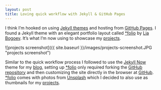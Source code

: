 ```yaml
---
layout: post
title: Loving quick workflow with Jekyll & GitHub Pages
---
```


I think I’m hooked on using <a href=”https://jekyllrb.com/docs/themes/”>Jekyll themes</a> and hosting from <a href=”https://pages.github.com/”>GitHub Pages</a>. I found a Jekyll theme with an elegant portfolio layout called <a href=”https://github.com/bogoli/-folio”>*folio</a> by <a href=”https://liabogoev.com/”>Lia Bogoev</a>. It’s what I’m now using to showcase my <a href=”https://www.webdevholland.com/portfolio/projects/”>projects</a>.

![projects screenshot]({{ site.baseurl }}/images/projects-screenshot.JPG "projects screenshot")

Similar to the quick workflow process I followed to use the <a href=”https://github.com/barryclark/jekyll-now”>Jekyll Now</a> theme for my <a href=”https://www.webdevholland.com/”>blog</a>, setting up <a href=”https://github.com/bogoli/-folio”>*folio</a> only required forking the <a href=”https://github.com/bogoli/-folio”>GitHub repository</a> and then customizing the site directly in the browser at <a href=”https://github.com/”>GitHub</a>. <a href=”https://github.com/bogoli/-folio”>*folio</a> comes with photos from <a href=”https://unsplash.com/”>Unsplash</a> which I decided to also use as thumbnails for my <a href=”https://www.webdevholland.com/portfolio/projects/”>projects</a>.
